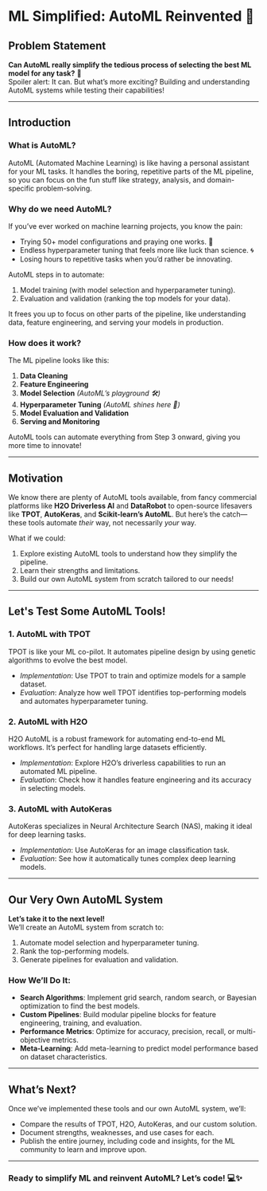 # **ML Simplified: AutoML Reinvented 🚀**

## Problem Statement  
**Can AutoML really simplify the tedious process of selecting the best ML model for any task?** 🤔  
Spoiler alert: It can. But what’s more exciting? Building and understanding AutoML systems while testing their capabilities!  

---

## Introduction  
### **What is AutoML?**  
AutoML (Automated Machine Learning) is like having a personal assistant for your ML tasks. It handles the boring, repetitive parts of the ML pipeline, so you can focus on the fun stuff like strategy, analysis, and domain-specific problem-solving.

### **Why do we need AutoML?**  
If you’ve ever worked on machine learning projects, you know the pain:  
- Trying 50+ model configurations and praying one works. 🙏  
- Endless hyperparameter tuning that feels more like luck than science. 🌀  
- Losing hours to repetitive tasks when you’d rather be innovating.  

AutoML steps in to automate:  
1. Model training (with model selection and hyperparameter tuning).  
2. Evaluation and validation (ranking the top models for your data).  

It frees you up to focus on other parts of the pipeline, like understanding data, feature engineering, and serving your models in production.  

### **How does it work?**  
The ML pipeline looks like this:  
1. **Data Cleaning**  
2. **Feature Engineering**  
3. **Model Selection** *(AutoML’s playground 🛠️)*  
4. **Hyperparameter Tuning** *(AutoML shines here 🌟)*  
5. **Model Evaluation and Validation**  
6. **Serving and Monitoring**  

AutoML tools can automate everything from Step 3 onward, giving you more time to innovate!

---

## Motivation  
We know there are plenty of AutoML tools available, from fancy commercial platforms like **H2O Driverless AI** and **DataRobot** to open-source lifesavers like **TPOT**, **AutoKeras**, and **Scikit-learn’s AutoML**. But here’s the catch—these tools automate *their* way, not necessarily *your* way.  

What if we could:  
1. Explore existing AutoML tools to understand how they simplify the pipeline.  
2. Learn their strengths and limitations.  
3. Build our own AutoML system from scratch tailored to our needs!  

---

## Let's Test Some AutoML Tools!  

### **1. AutoML with TPOT**  
TPOT is like your ML co-pilot. It automates pipeline design by using genetic algorithms to evolve the best model.  
- *Implementation*: Use TPOT to train and optimize models for a sample dataset.  
- *Evaluation*: Analyze how well TPOT identifies top-performing models and automates hyperparameter tuning.

### **2. AutoML with H2O**  
H2O AutoML is a robust framework for automating end-to-end ML workflows. It’s perfect for handling large datasets efficiently.  
- *Implementation*: Explore H2O’s driverless capabilities to run an automated ML pipeline.  
- *Evaluation*: Check how it handles feature engineering and its accuracy in selecting models.

### **3. AutoML with AutoKeras**  
AutoKeras specializes in Neural Architecture Search (NAS), making it ideal for deep learning tasks.  
- *Implementation*: Use AutoKeras for an image classification task.  
- *Evaluation*: See how it automatically tunes complex deep learning models.

---

## **Our Very Own AutoML System**  
**Let’s take it to the next level!**  
We’ll create an AutoML system from scratch to:  
1. Automate model selection and hyperparameter tuning.  
2. Rank the top-performing models.  
3. Generate pipelines for evaluation and validation.  

### **How We’ll Do It**:  
- **Search Algorithms**: Implement grid search, random search, or Bayesian optimization to find the best models.  
- **Custom Pipelines**: Build modular pipeline blocks for feature engineering, training, and evaluation.  
- **Performance Metrics**: Optimize for accuracy, precision, recall, or multi-objective metrics.  
- **Meta-Learning**: Add meta-learning to predict model performance based on dataset characteristics.  

---

## What’s Next?  
Once we’ve implemented these tools and our own AutoML system, we’ll:  
- Compare the results of TPOT, H2O, AutoKeras, and our custom solution.  
- Document strengths, weaknesses, and use cases for each.  
- Publish the entire journey, including code and insights, for the ML community to learn and improve upon.

---

### Ready to simplify ML and reinvent AutoML? Let’s code! 💻✨  
